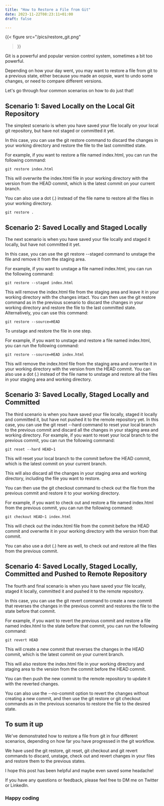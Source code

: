 ```yaml
--- 
title: "How to Restore a File from Git" 
date: 2023-11-22T08:23:11+01:00 
draft: false

---
```


{{< figure
  src="/pics/restore_git.png"
>}}

Git is a powerful and popular version control system, sometimes a bit too powerful.

Depending on how your day went, you may want to restore a file from git to a previous state, either because you made an oopsie, want to undo some changes, or need to compare different versions.

Let's go through four common scenarios on how to do just that!

## Scenario 1: Saved Locally on the Local Git Repository

The simplest scenario is when you have saved your file locally on your local git repository, but have not staged or committed it yet.

In this case, you can use the git restore command to discard the changes in your working directory and restore the file to the last committed state.

For example, if you want to restore a file named index.html, you can run the following command:

```
git restore index.html
```

This will overwrite the index.html file in your working directory with the version from the HEAD commit, which is the latest commit on your current branch.

 You can also use a dot (.) instead of the file name to restore all the files in your working directory.

```
git restore .
```

## Scenario 2: Saved Locally and Staged Locally

The next scenario is when you have saved your file locally and staged it locally, but have not committed it yet.

In this case, you can use the git restore --staged command to unstage the file and remove it from the staging area.

For example, if you want to unstage a file named index.html, you can run the following command:

```
git restore --staged index.html
```

This will remove the index.html file from the staging area and leave it in your working directory with the changes intact. You can then use the git restore command as in the previous scenario to discard the changes in your working directory and restore the file to the last committed state. Alternatively, you can use this command:
```
git restore --source=HEAD
```
To unstage and restore the file in one step.

For example, if you want to unstage and restore a file named index.html, you can run the following command:

```
git restore --source=HEAD index.html
```

This will remove the index.html file from the staging area and overwrite it in your working directory with the version from the HEAD commit. You can also use a dot (.) instead of the file name to unstage and restore all the files in your staging area and working directory.

## Scenario 3: Saved Locally, Staged Locally and Committed

The third scenario is when you have saved your file locally, staged it locally and committed it, but have not pushed it to the remote repository yet. In this case, you can use the git reset --hard command to reset your local branch to the previous commit and discard all the changes in your staging area and working directory. For example, if you want to reset your local branch to the previous commit, you can run the following command:

```
git reset --hard HEAD~1
```

This will reset your local branch to the commit before the HEAD commit, which is the latest commit on your current branch.

This will also discard all the changes in your staging area and working directory, including the file you want to restore.

You can then use the git checkout command to check out the file from the previous commit and restore it to your working directory.

For example, if you want to check out and restore a file named index.html from the previous commit, you can run the following command:

```
git checkout HEAD~1 index.html
```

This will check out the index.html file from the commit before the HEAD commit and overwrite it in your working directory with the version from that commit.

You can also use a dot (.) here as well, to check out and restore all the files from the previous commit.

## Scenario 4: Saved Locally, Staged Locally, Committed and Pushed to Remote Repository

The fourth and final scenario is when you have saved your file locally, staged it locally, committed it and pushed it to the remote repository.

In this case, you can use the git revert command to create a new commit that reverses the changes in the previous commit and restores the file to the state before that commit.

For example, if you want to revert the previous commit and restore a file named index.html to the state before that commit, you can run the following command:

```
git revert HEAD
```

This will create a new commit that reverses the changes in the HEAD commit, which is the latest commit on your current branch.

This will also restore the index.html file in your working directory and staging area to the version from the commit before the HEAD commit.

You can then push the new commit to the remote repository to update it with the reverted changes.

You can also use the --no-commit option to revert the changes without creating a new commit, and then use the git restore or git checkout commands as in the previous scenarios to restore the file to the desired state.

## To sum it up

We've demonstrated how to restore a file from git in four different scenarios, depending on how far you have progressed in the git workflow.

We have used the git restore, git reset, git checkout and git revert commands to discard, unstage, check out and revert changes in your files and restore them to the previous states.

I hope this post has been helpful and maybe even saved some headache!

If you have any questions or feedback, please feel free to DM me on Twitter or LinkedIn.

### Happy coding